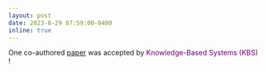 ```yaml
---
layout: post
date: 2023-8-29 07:59:00-0400
inline: true
---
```


One co-authored [paper](https://www.sciencedirect.com/science/article/pii/S095070512300638X) was accepted by <font color="#660066">Knowledge-Based Systems (KBS)</font><br />!
